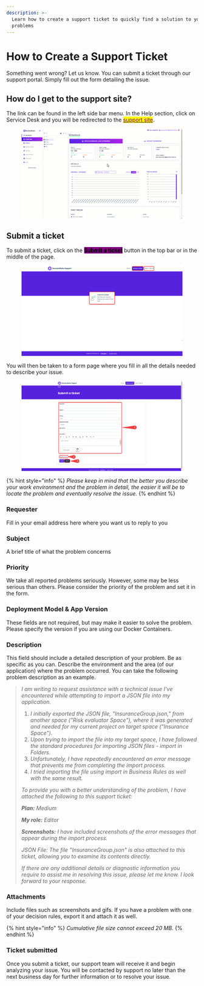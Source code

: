 ```yaml
---
description: >-
  Learn how to create a support ticket to quickly find a solution to your
  problems
---
```


# How to Create a Support Ticket

Something went wrong? Let us know. You can submit a ticket through our support portal. Simply fill out the form detailing the issue.

## How do I get to the support site?

The link can be found in the left side bar menu. In the Help section, click on Service Desk and you will be redirected to the [<mark style="color:purple;">support site</mark>](https://support.decisionrules.io/support/home).

<figure><img src="../.gitbook/assets/tosupportdesk.gif" alt=""><figcaption></figcaption></figure>

## Submit a ticket

To submit a ticket, click on the  <mark style="background-color:purple;">**Submit a ticket**</mark>  button in the top bar or in the middle of the page.

<figure><img src="../.gitbook/assets/supportlanding.png" alt=""><figcaption></figcaption></figure>

You will then be taken to a form page where you fill in all the details needed to describe your issue.

<figure><img src="../.gitbook/assets/ticketform (1).png" alt=""><figcaption></figcaption></figure>

{% hint style="info" %}
_Please keep in mind that the better you describe your work environment and the problem in detail, the easier it will be to locate the problem and eventually resolve the issue._
{% endhint %}

### Requester

Fill in your email address here where you want us to reply to you

### Subject

A brief title of what the problem concerns

### Priority

We take all reported problems seriously. However, some may be less serious than others. Please consider the priority of the problem and set it in the form.

### Deployment Model & App Version

These fields are not required, but may make it easier to solve the problem. Please specify the version if you are using our Docker Containers.

### Description

This field should include a detailed description of your problem. Be as specific as you can. Describe the environment and the area (of our application) where the problem occurred. You can take the following problem description as an example.

> _I am writing to request assistance with a technical issue I've encountered while attempting to import a JSON file into my application._
>
>
>
> 1. _I initially exported the JSON file, "InsuranceGroup.json," from another space ("Risk evaluator Space"), where it was generated and needed for my current project on target space ("Insurance Space")._&#x20;
> 2. _Upon trying to import the file into my target space, I have followed the standard procedures for importing JSON files - import in Folders._
> 3. _Unfortunately, I have repeatedly encountered an error message that prevents me from completing the import process._
> 4. _I tried importing the file using import in Business Rules as well with the same result._
>
>
>
> _To provide you with a better understanding of the problem, I have attached the following to this support ticket:_
>
> _**Plan:** Medium_
>
> _**My role:** Editor_
>
> _**Screenshots:** I have included screenshots of the error messages that appear during the import process._
>
>
>
> _JSON File: The file "InsuranceGroup.json" is also attached to this ticket, allowing you to examine its contents directly._
>
>
>
> _If there are any additional details or diagnostic information you require to assist me in resolving this issue, please let me know. I look forward to your response._

### Attachments

Include files such as screenshots and gifs. If you have a problem with one of your decision rules, export it and attach it as well.

{% hint style="info" %}
_Cumulative file size cannot exceed 20 MB._
{% endhint %}

### Ticket submitted

Once you submit a ticket, our support team will receive it and begin analyzing your issue. You will be contacted by support no later than the next business day for further information or to resolve your issue.
